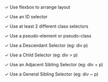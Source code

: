 ✓ Use flexbox to arrange layout

✓ Use an ID selector

✓ Use at least 2 different class selectors

✓  Use a pseudo-element or pseudo-class

✓  Use a Descendant Selector (eg: div p)

✓  Use a Child Selector (eg: div > p)

✓  Use an Adjacent Sibling Selector (eg: div + p)

✓  Use a General Sibling Selector (eg: div ~ p)  